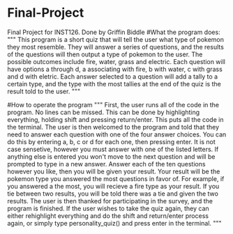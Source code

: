 # Final-Project
Final Project for INST126. Done by Griffin Biddle
#What the program does:
"""
This program is a short quiz that will tell the user what type of pokemon they most resemble. They will answer a series of questions,
and the results of the questions will then output a type of pokemon to the user. The possible outcomes include fire, water, grass and 
electric. Each question will have options a through d, a associating with fire, b with water, c with grass and d with eletric. Each 
answer selected to a question will add a tally to a certain type, and the type with the most tallies at the end of the quiz is the result
told to the user.
"""

#How to operate the program
"""
First, the user runs all of the code in the program. No lines can be missed. This can be done by highlighting everything, holding shift
and pressing return/enter. This puts all the code in the terminal. The user is then welcomed to the program and told that they need to
answer each question with one of the four answer choices. You can do this by entering a, b, c or d for each one, then pressing enter. It 
is not case sensetive, however you must answer with one of the listed letters. If anything else is entered you won't move to the next
question and will be prompted to type in a new answer. Answer each of the ten questions however you like, then you will be given your result. Your result will be the pokemon type you answered the most questions in favor of. For example, if you answered a the most, you will recieve a fire type as your result. If you tie between two results, you will be told there was a tie and given the two results. The user is then thanked for participating in the survey, and the program is finished. If the user wishes to take the quiz again, they can either rehighlight everything and do the shift and return/enter process again, or simply type personality_quiz() and press enter in the terminal.
"""

